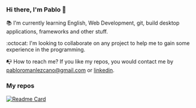 ### Hi there, I'm Pablo 👋

:books: I'm currently learning English, Web Development, git, build desktop applications, frameworks and other stuff.

:octocat: I'm looking to collaborate on any project to help me to gain some experience in the programming.

:mailbox_with_no_mail: How to reach me? If you like my repos, you would contact me by [pabloromanlezcano@gmail.com](mailto:pabloromanlezcano@gmail.com) or [linkedin](https://www.linkedin.com/in/pablolezcano/). 

### My repos
[![Readme Card](https://github-readme-stats.vercel.app/api/pin/?username=pablolezcano&theme=dark&show_icons=true&repo=app-gestor-de-leyendas)](https://github.com/pablolezcano/app-gestor-de-leyendas)





